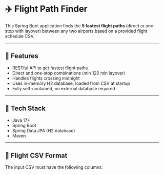 # ✈️ Flight Path Finder

This Spring Boot application finds the **5 fastest flight paths** (direct or one-stop with layover) between any two airports based on a provided flight schedule CSV.

---

## 🚀 Features

- RESTful API to get fastest flight paths
- Direct and one-stop combinations (min 120 min layover)
- Handles flights crossing midnight
- Uses in-memory H2 database, loaded from CSV at startup
- Fully self-contained, no external database required

---

## 🧰 Tech Stack

- Java 17+
- Spring Boot
- Spring Data JPA (H2 database)
- Maven

---

## 📂 Flight CSV Format

The input CSV must have the following columns:
